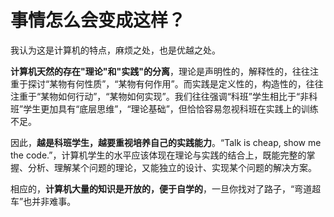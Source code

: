 # 事情怎么会变成这样？

我认为这是计算机的特点，麻烦之处，也是优越之处。

**计算机天然的存在"理论"和"实践"的分离**，理论是声明性的，解释性的，往往注重于探讨“某物有何性质”，“某物有何作用”。而实践是定义性的，构造性的，往往注重于“某物如何行动”，“某物如何实现”。我们往往强调“科班”学生相比于“非科班”学生更加具有“底层思维”，“理论基础”，但恰恰容易忽视科班在实践上的训练不足。

因此，**越是科班学生，越要重视培养自己的实践能力**。“Talk is cheap, show me the code.”，计算机学生的水平应该体现在理论与实践的结合上，既能完整的掌握、分析、理解某个问题的理论，又能独立的设计、实现某个问题的解决方案。

相应的，**计算机大量的知识是开放的，便于自学的**，一旦你找对了路子，“弯道超车”也并非难事。
